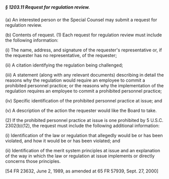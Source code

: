 ##### § 1203.11 Request for regulation review. #####

(a) An interested person or the Special Counsel may submit a request for regulation review.

(b) Contents of request. (1) Each request for regulation review must include the following information:

(i) The name, address, and signature of the requester's representative or, if the requester has no representative, of the requester;

(ii) A citation identifying the regulation being challenged;

(iii) A statement (along with any relevant documents) describing in detail the reasons why the regulation would require an employee to commit a prohibited personnel practice; or the reasons why the implementation of the regulation requires an employee to commit a prohibited personnel practice;

(iv) Specific identification of the prohibited personnel practice at issue; and

(v) A description of the action the requester would like the Board to take.

(2) If the prohibited personnel practice at issue is one prohibited by 5 U.S.C. 2302(b)(12), the request must include the following additional information:

(i) Identification of the law or regulation that allegedly would be or has been violated, and how it would be or has been violated; and

(ii) Identification of the merit system principles at issue and an explanation of the way in which the law or regulation at issue implements or directly concerns those principles.

[54 FR 23632, June 2, 1989, as amended at 65 FR 57939, Sept. 27, 2000]
